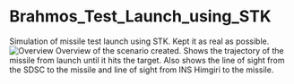 # Brahmos_Test_Launch_using_STK
Simulation of missile test launch using STK. Kept it as real as possible.
![Overview](https://user-images.githubusercontent.com/70947233/167311392-3b6207ea-66da-4cc1-9828-8c4f8885fceb.png)
Overview of the scenario created. Shows the trajectory of the missile from launch until it hits the target. Also shows the line of sight from the SDSC to the missile and line of sight from INS Himgiri to the missile.
